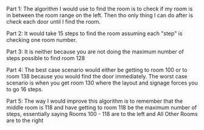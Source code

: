 Part 1:
The algorithm I would use to find the room is to check if my room is in between the room range on the left. 
Then tho only thing I can do after is check each door until I find the room.

Part 2:
It would take 15 steps to find the room assuming each "step" is checking one room number.

Part 3:
It is neither because you are not doing the maximum number of steps possible to find room 128

Part 4:
The best case scenario would either be getting to room 100 or to room 138 because you would find the door immediately. The worst case scenario is when you get room 130 where the layout and signage forces you to go 16 steps.

Part 5:
The way I would improve this algorithm is to remember that the middle room is 118 and have getting to room 118 be the maximum number of steps, essentially saying Rooms 100 - 118 are to the left and All Other Rooms are to the right
